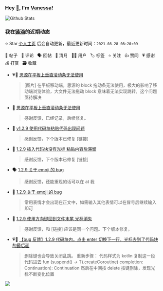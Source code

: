 ### Hey 👋, I'm [Vanessa](http://vanessa.b3log.org/)!

![Github Stats](https://github-readme-stats.vercel.app/api?username=Vanessa219&show_icons=true)

<!--events start -->

### 我在[链滴](https://ld246.com)的近期动态

⭐️ Star [个人主页](https://github.com/Vanessa219/Vanessa219) 后会自动更新，最近更新时间：`2021-08-28 08:20:09`

📝 帖子 &nbsp; 💬 评论 &nbsp; 🗣 回帖 &nbsp; 🌙 清月 &nbsp; 👨‍💻 用户 &nbsp; 🏷️ 标签 &nbsp; ⭐️ 关注 &nbsp; 👍 赞同 &nbsp; 💗 感谢 &nbsp; 💰 打赏 &nbsp; 🗃 收藏

* 💗📝 [思源在平板上垂直滚动条无法使用](https://ld246.com/article/1630068802425)

  > [图片] 在平板移动端，思源的 block 拖动条无法使用，极大的影响了移动端浏览体验，大文件无法拖动 block 意味着无法实现跳转，这个问题亟待解决
* 💬 [思源在平板上垂直滚动条无法使用](https://ld246.com/article/1630068802425/comment/1630081461432#comments)

  > 感谢反馈，已经记录，后续修复。
* 💬 [v1.2.9 使用代码块粘贴代码出现问题](https://ld246.com/article/1630074594451/comment/1630077135477#comments)

  > 感谢反馈，下个版本已修复 [链接]
* 💬 [1.2.9 插入代码块没有光标 粘贴内容后滞留](https://ld246.com/article/1630050616383/comment/1630059015021#comments)

  > 感谢反馈，下个版本已修复 [链接]
* 🗣 [1.2.9 关于 emoji 的 bug](https://ld246.com/article/1630027918579/comment/1630035791618#comments)

  > 感谢反馈，还能重现的话可以在 at 我
* 💬 [1.2.9 关于 emoji 的 bug](https://ld246.com/article/1630027918579/comment/1630034792318#comments)

  > 常用表情才会出现在正文中，如需输入其他表情可以在冒号后继续输入即可
* 💬 [1.2.9 使用方向键回到文件末尾 光标消失](https://ld246.com/article/1630026011004/comment/1630034030275#comments)

  > 感谢反馈，和 [链接] 应该是同一个问题。下个版本修复。
* 💗💬 [【bug 反馈】1.2.9 代码块内，点击 enter 切换下一行，光标去到了代码块的最后面](https://ld246.com/article/1629970974181/comment/1630022805274#comments)

  > 删除键也会导致关闭乱跳。 重新步骤： 代码样式为 kotlin 复制这一段代码进去 fun (suspend() -&gt; T).createCoroutine( completion: Continuation): Continuation 然后在中间按 delete 按键删除，发现光标不断变化位置


<!--events end -->

<a title="Hits" target="_blank" href="https://github.com/Vanessa219/Vanessa219"><img src="https://hits.b3log.org/Vanessa219/Vanessa219.svg"></a>

